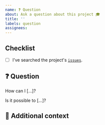 ```yaml
---
name: ❓ Question
about: Ask a question about this project 🎓
title: ''
labels: question
assignees:
---
```


## Checklist

<!-- Mark with an `x` all the checkboxes that apply (like `[x]`) -->

- [ ] I've searched the project's [`issues`](https://github.com/nvuillam/github-dependents-info/issues?q=is%3Aissue).

## ❓ Question

<!-- What is your question -->

How can I \[...\]?

Is it possible to \[...\]?

## 📎 Additional context

<!-- Add any other context or screenshots about the feature request here. -->

